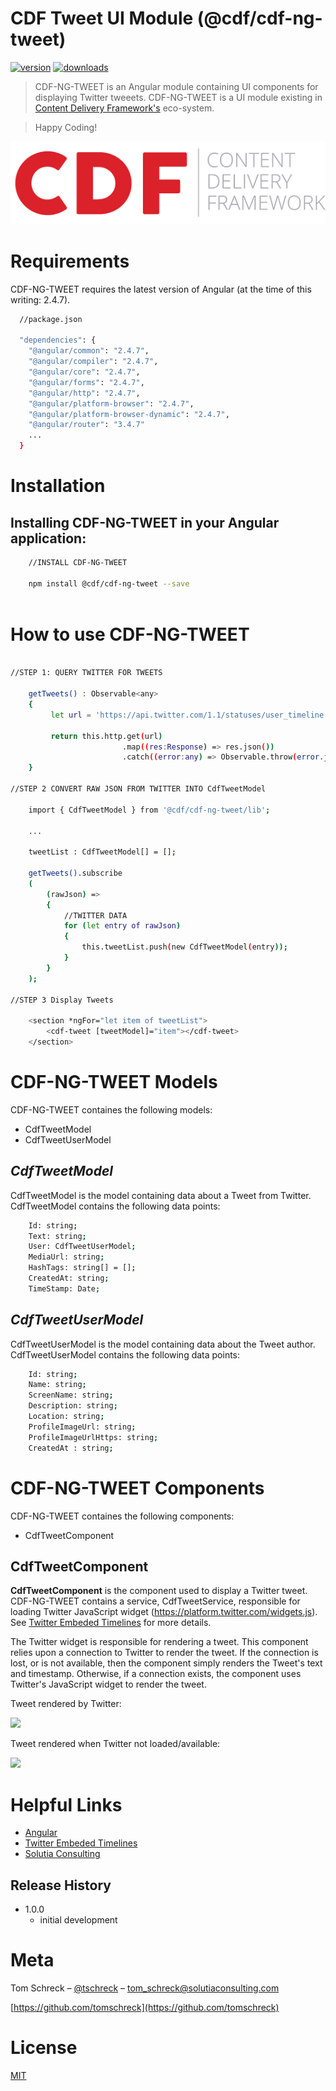 # CDF Tweet UI Module (@cdf/cdf-ng-tweet)
[![version][npm-image]][npm-url]
[![downloads][downloads-image]][downloads-url]

> CDF-NG-TWEET is an Angular module containing UI components for displaying Twitter tweeets.  CDF-NG-TWEET is a UI module existing in [Content Delivery Framework's][cdf-url] eco-system.

> Happy Coding!

![](logo-535x141.png)

# Requirements
CDF-NG-TWEET requires the latest version of Angular (at the time of this writing: 2.4.7).
```sh
  //package.json
  
  "dependencies": {
    "@angular/common": "2.4.7",
    "@angular/compiler": "2.4.7",
    "@angular/core": "2.4.7",
    "@angular/forms": "2.4.7",
    "@angular/http": "2.4.7",
    "@angular/platform-browser": "2.4.7",
    "@angular/platform-browser-dynamic": "2.4.7",
    "@angular/router": "3.4.7"
	...
  }
```


# Installation


## Installing CDF-NG-TWEET in your Angular application:
```sh
    //INSTALL CDF-NG-TWEET

    npm install @cdf/cdf-ng-tweet --save
    
```

# How to use CDF-NG-TWEET


```sh

//STEP 1: QUERY TWITTER FOR TWEETS
     
    getTweets() : Observable<any> 
    {
         let url = 'https://api.twitter.com/1.1/statuses/user_timeline.json?count=20&screen_name=XXXXX';
         
         return this.http.get(url)
                         .map((res:Response) => res.json())
                         .catch((error:any) => Observable.throw(error.json().error));
    }

//STEP 2 CONVERT RAW JSON FROM TWITTER INTO CdfTweetModel
	
	import { CdfTweetModel } from '@cdf/cdf-ng-tweet/lib';

	...

	tweetList : CdfTweetModel[] = [];
	
	getTweets().subscribe
	(
		(rawJson) =>
		{
			//TWITTER DATA
			for (let entry of rawJson) 
			{
				this.tweetList.push(new CdfTweetModel(entry));
			}			
		}
	);

//STEP 3 Display Tweets

	<section *ngFor="let item of tweetList">
		<cdf-tweet [tweetModel]="item"></cdf-tweet>
	</section>

```



# CDF-NG-TWEET Models
CDF-NG-TWEET containes the following models:
* CdfTweetModel
* CdfTweetUserModel

## *CdfTweetModel*
CdfTweetModel is the model containing data about a Tweet from Twitter.  CdfTweetModel contains the following data points:

```sh
	Id: string;
	Text: string;
	User: CdfTweetUserModel;
	MediaUrl: string;
	HashTags: string[] = [];
	CreatedAt: string;
	TimeStamp: Date; 
```
  
## *CdfTweetUserModel*
CdfTweetUserModel is the model containing data about the Tweet author.  CdfTweetUserModel contains the following data points:

```sh
	Id: string;
	Name: string;
	ScreenName: string;
	Description: string;
	Location: string;
	ProfileImageUrl: string;
	ProfileImageUrlHttps: string;	
	CreatedAt : string;
```


# CDF-NG-TWEET Components
CDF-NG-TWEET containes the following components:
* CdfTweetComponent


## **CdfTweetComponent**
**CdfTweetComponent** is the component used to display a Twitter tweet.  CDF-NG-TWEET contains a service, CdfTweetService, responsible for loading Twitter JavaScript widget (https://platform.twitter.com/widgets.js).  See [Twitter Embeded Timelines][twitter-embedded-timeline-url] for more details.  

The Twitter widget is responsible for rendering a tweet.  This component relies upon a connection to Twitter to render the tweet.  If the connection is lost, or is not available, then the component simply renders the Tweet's text and timestamp.  Otherwise, if a connection exists, the component uses Twitter's JavaScript widget to render the tweet.


Tweet rendered by Twitter:

![][cdf-ng-tweet-url]

Tweet rendered when Twitter not loaded/available:

![][cdf-ng-tweet-no-connection-url]





# Helpful Links
* [Angular](https://angular.io/)
* [Twitter Embeded Timelines][twitter-embedded-timeline-url]
* [Solutia Consulting](http://solutiaconsulting.com)


## Release History

* 1.0.0
  * initial development

# Meta

Tom Schreck – [@tschreck](https://twitter.com/tschreck) – tom_schreck@solutiaconsulting.com

[https://github.com/tomschreck](https://github.com/tomschreck)

# License

[MIT](https://opensource.org/licenses/MIT)

[npm-image]: https://img.shields.io/npm/v/@cdf/cdf-ng-tweet.svg?style=flat-square
[npm-url]: https://www.npmjs.com/package/@cdf/cdf-ng-tweet
[downloads-image]: https://img.shields.io/npm/dm/@cdf/cdf-ng-tweet.svg?style=flat-square
[downloads-url]: https://npm-stat.com/charts.html?package=%40cdf%2Fcdf-ng-tweet&from=2017-03-01
[license-image]: https://img.shields.io/npm/l/@cdf/cdf-ng-tweet.svg?style=flat-square
[license-url]: http://opensource.org/licenses/MIT
[twitter-embedded-timeline-url]:https://dev.twitter.com/web/embedded-timelines
[cdf-url]:http://cdf.cloud/

[cdf-ng-tweet-url]:http://admin.cdf.cloud/domain-images/cdf-ng-tweet.png
[cdf-ng-tweet-no-connection-url]:http://admin.cdf.cloud/domain-images/cdf-ng-tweet-no-connection.png